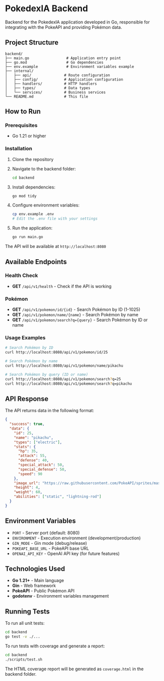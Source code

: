 # PokedexIA Backend

Backend for the PokedexIA application developed in Go, responsible for integrating with the PokeAPI and providing Pokémon data.

## Project Structure

```
backend/
├── main.go                 # Application entry point
├── go.mod                  # Go dependencies
├── env.example             # Environment variables example
├── internal/
│   ├── api/               # Route configuration
│   ├── config/            # Application configuration
│   ├── handlers/          # HTTP handlers
│   ├── types/             # Data types
│   └── services/          # Business services
└── README.md              # This file
```

## How to Run

### Prerequisites
- Go 1.21 or higher

### Installation

1. Clone the repository
2. Navigate to the backend folder:
   ```bash
   cd backend
   ```

3. Install dependencies:
   ```bash
   go mod tidy
   ```

4. Configure environment variables:
   ```bash
   cp env.example .env
   # Edit the .env file with your settings
   ```

5. Run the application:
   ```bash
   go run main.go
   ```

The API will be available at `http://localhost:8080`

## Available Endpoints

### Health Check
- **GET** `/api/v1/health` - Check if the API is working

### Pokémon
- **GET** `/api/v1/pokemon/id/{id}` - Search Pokémon by ID (1-1025)
- **GET** `/api/v1/pokemon/name/{name}` - Search Pokémon by name
- **GET** `/api/v1/pokemon/search?q={query}` - Search Pokémon by ID or name

### Usage Examples

```bash
# Search Pokémon by ID
curl http://localhost:8080/api/v1/pokemon/id/25

# Search Pokémon by name
curl http://localhost:8080/api/v1/pokemon/name/pikachu

# Search Pokémon by query (ID or name)
curl http://localhost:8080/api/v1/pokemon/search?q=25
curl http://localhost:8080/api/v1/pokemon/search?q=pikachu
```

## API Response

The API returns data in the following format:

```json
{
  "success": true,
  "data": {
    "id": 25,
    "name": "pikachu",
    "types": ["electric"],
    "stats": {
      "hp": 35,
      "attack": 55,
      "defense": 40,
      "special_attack": 50,
      "special_defense": 50,
      "speed": 90
    },
    "image_url": "https://raw.githubusercontent.com/PokeAPI/sprites/master/sprites/pokemon/25.png",
    "height": 4,
    "weight": 60,
    "abilities": ["static", "lightning-rod"]
  }
}
```

## Environment Variables

- `PORT` - Server port (default: 8080)
- `ENVIRONMENT` - Execution environment (development/production)
- `GIN_MODE` - Gin mode (debug/release)
- `POKEAPI_BASE_URL` - PokeAPI base URL
- `OPENAI_API_KEY` - OpenAI API key (for future features)

## Technologies Used

- **Go 1.21+** - Main language
- **Gin** - Web framework
- **PokeAPI** - Public Pokémon API
- **godotenv** - Environment variables management 

## Running Tests

To run all unit tests:

```bash
cd backend
go test -v ./...
```

To run tests with coverage and generate a report:

```bash
cd backend
./scripts/test.sh
```

The HTML coverage report will be generated as `coverage.html` in the backend folder. 